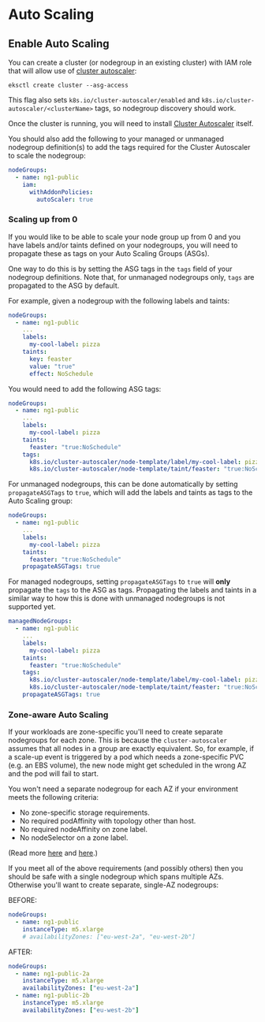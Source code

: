 # Auto Scaling

## Enable Auto Scaling

You can create a cluster (or nodegroup in an existing cluster) with IAM role that will allow use of [cluster autoscaler][]:

```console
eksctl create cluster --asg-access
```

This flag also sets `k8s.io/cluster-autoscaler/enabled`
and `k8s.io/cluster-autoscaler/<clusterName>` tags, so nodegroup discovery should work.

Once the cluster is running, you will need to install [Cluster Autoscaler][] itself. 

You should also add the following to your managed or unmanaged nodegroup definition(s) to add the tags required for the Cluster Autoscaler to scale the nodegroup:
```yaml
nodeGroups:
  - name: ng1-public
    iam:
      withAddonPolicies:
        autoScaler: true
```

### Scaling up from 0

If you would like to be able to scale your node group up from 0 and you have
labels and/or taints defined on your nodegroups, you will need to propagate these as
tags on your Auto Scaling Groups (ASGs). 

One way to do this is by setting the ASG tags in the `tags` field of your nodegroup
definitions. Note that, for unmanaged nodegroups only, `tags` are propagated to the ASG by default.

For example, given a nodegroup with the following labels and
taints:

```yaml
nodeGroups:
  - name: ng1-public
    ...
    labels:
      my-cool-label: pizza
    taints:
      key: feaster
      value: "true"
      effect: NoSchedule
```

You would need to add the following ASG tags:

```yaml
nodeGroups:
  - name: ng1-public
    ...
    labels:
      my-cool-label: pizza
    taints:
      feaster: "true:NoSchedule"
    tags:
      k8s.io/cluster-autoscaler/node-template/label/my-cool-label: pizza
      k8s.io/cluster-autoscaler/node-template/taint/feaster: "true:NoSchedule"
```

For unmanaged nodegroups, this can be done automatically by setting `propagateASGTags` to `true`, which will add the labels and taints as tags to the Auto Scaling group:

```yaml
nodeGroups:
  - name: ng1-public
    ...
    labels:
      my-cool-label: pizza
    taints:
      feaster: "true:NoSchedule"
    propagateASGTags: true
```

For managed nodegroups, setting `propagateASGTags` to `true` will **only** propagate the `tags` to the ASG as tags. Propagating the labels and taints in a similar way to how this is done with unmanaged nodegroups is not supported yet.

```yaml
managedNodeGroups:
  - name: ng1-public
    ...
    labels:
      my-cool-label: pizza
    taints:
      feaster: "true:NoSchedule"
    tags:
      k8s.io/cluster-autoscaler/node-template/label/my-cool-label: pizza
      k8s.io/cluster-autoscaler/node-template/taint/feaster: "true:NoSchedule"
    propagateASGTags: true
```

[cluster autoscaler]: https://github.com/kubernetes/autoscaler/blob/master/cluster-autoscaler/cloudprovider/aws/README.md

### Zone-aware Auto Scaling

If your workloads are zone-specific you'll need to create separate nodegroups for each zone. This is because the `cluster-autoscaler` assumes that all nodes in a group are exactly equivalent. So, for example, if a scale-up event is triggered by a pod which needs a zone-specific PVC (e.g. an EBS volume), the new node might get scheduled in the wrong AZ and the pod will fail to start.

You won't need a separate nodegroup for each AZ if your environment meets the following criteria:

- No zone-specific storage requirements.
- No required podAffinity with topology other than host.
- No required nodeAffinity on zone label.
- No nodeSelector on a zone label.

(Read more [here](https://github.com/kubernetes/autoscaler/pull/1802#issuecomment-474295002) and [here](https://github.com/weaveworks/eksctl/pull/647#issuecomment-474698054).)

If you meet all of the above requirements (and possibly others) then you should be safe with a single nodegroup which spans multiple AZs. Otherwise you'll want to create separate, single-AZ nodegroups:

BEFORE:

```yaml
nodeGroups:
  - name: ng1-public
    instanceType: m5.xlarge
    # availabilityZones: ["eu-west-2a", "eu-west-2b"]
```

AFTER:

```yaml
nodeGroups:
  - name: ng1-public-2a
    instanceType: m5.xlarge
    availabilityZones: ["eu-west-2a"]
  - name: ng1-public-2b
    instanceType: m5.xlarge
    availabilityZones: ["eu-west-2b"]
```
